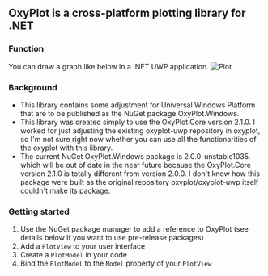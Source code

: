 ## OxyPlot is a cross-platform plotting library for .NET
### Function
You can draw a graph like below in a .NET UWP application.
![Plot](https://oxyplot.github.io/public/images/normal-distributions.png)

### Background
* This library contains some adjustment for Universal Windows Platform that are to be published as the NuGet package OxyPlot.Windows.
* This library was created simply to use the OxyPlot.Core version 2.1.0. I worked for just adjusting the existing oxyplot-uwp repository in oxyplot, so I'm not sure right now whether you can use all the functionarities of the oxyplot with this library.
* The current NuGet OxyPlot.Windows package is 2.0.0-unstable1035, which will be out of date in the near future because the OxyPlot.Core version 2.1.0 is totally different from version 2.0.0. I don't know how this package were built as the original repository oxyplot/oxyplot-uwp itself couldn't make its package.

### Getting started

1. Use the NuGet package manager to add a reference to OxyPlot (see details below if you want to use pre-release packages)
2. Add a `PlotView` to your user interface
3. Create a `PlotModel` in your code
4. Bind the `PlotModel` to the `Model` property of your `PlotView`
